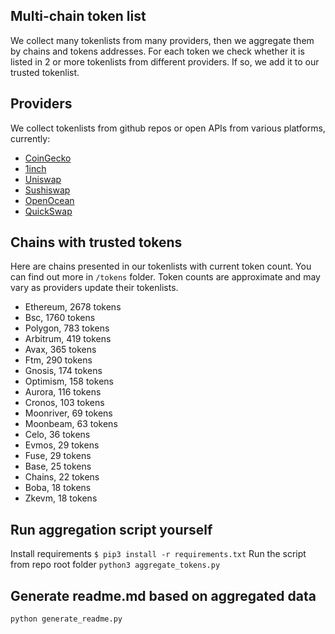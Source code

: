 
## Multi-chain token list 
We collect many tokenlists from many providers, then we aggregate them by chains and tokens addresses. 
For each token we check whether it is listed in 2 or more tokenlists from different providers. If so, 
we add it to our trusted tokenlist.

## Providers
We collect tokenlists from github repos or open APIs from various platforms, currently:
- [CoinGecko](https://www.coingecko.com/)
- [1inch](https://app.1inch.io/)
- [Uniswap](https://uniswap.org/)
- [Sushiswap](https://www.sushi.com/)
- [OpenOcean](https://openocean.finance/)
- [QuickSwap](https://quickswap.exchange/#/swap)

## Chains with trusted tokens
Here are chains presented in our tokenlists with current token count. You can find out more in `/tokens` folder.
Token counts are approximate and may vary as providers update their tokenlists.
- Ethereum, 2678 tokens
- Bsc, 1760 tokens
- Polygon, 783 tokens
- Arbitrum, 419 tokens
- Avax, 365 tokens
- Ftm, 290 tokens
- Gnosis, 174 tokens
- Optimism, 158 tokens
- Aurora, 116 tokens
- Cronos, 103 tokens
- Moonriver, 69 tokens
- Moonbeam, 63 tokens
- Celo, 36 tokens
- Evmos, 29 tokens
- Fuse, 29 tokens
- Base, 25 tokens
- Chains, 22 tokens
- Boba, 18 tokens
- Zkevm, 18 tokens

## Run aggregation script yourself
Install requirements
```$ pip3 install -r requirements.txt```
Run the script from repo root folder
```python3 aggregate_tokens.py```
## Generate readme.md based on aggregated data
```bash
python generate_readme.py
```
